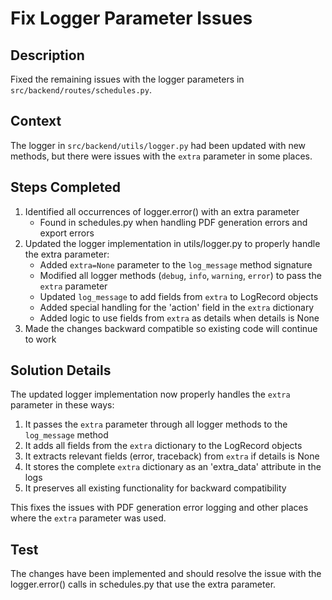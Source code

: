 # Fix Logger Parameter Issues

## Description
Fixed the remaining issues with the logger parameters in `src/backend/routes/schedules.py`.

## Context
The logger in `src/backend/utils/logger.py` had been updated with new methods, but there were issues with the `extra` parameter in some places.

## Steps Completed
1. Identified all occurrences of logger.error() with an extra parameter
   - Found in schedules.py when handling PDF generation errors and export errors
2. Updated the logger implementation in utils/logger.py to properly handle the extra parameter:
   - Added `extra=None` parameter to the `log_message` method signature
   - Modified all logger methods (`debug`, `info`, `warning`, `error`) to pass the `extra` parameter
   - Updated `log_message` to add fields from `extra` to LogRecord objects
   - Added special handling for the 'action' field in the `extra` dictionary
   - Added logic to use fields from `extra` as details when details is None
3. Made the changes backward compatible so existing code will continue to work

## Solution Details
The updated logger implementation now properly handles the `extra` parameter in these ways:
1. It passes the `extra` parameter through all logger methods to the `log_message` method
2. It adds all fields from the `extra` dictionary to the LogRecord objects
3. It extracts relevant fields (error, traceback) from `extra` if details is None
4. It stores the complete `extra` dictionary as an 'extra_data' attribute in the logs
5. It preserves all existing functionality for backward compatibility

This fixes the issues with PDF generation error logging and other places where the `extra` parameter was used.

## Test
The changes have been implemented and should resolve the issue with the logger.error() calls in schedules.py that use the extra parameter.